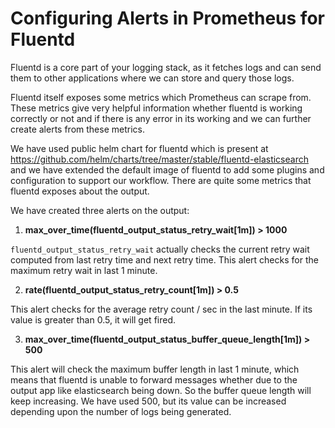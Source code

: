 # Configuring Alerts in Prometheus for Fluentd

Fluentd is a core part of your logging stack, as it fetches logs and can send them to other applications where we can store and query those logs.

Fluentd itself exposes some metrics which Prometheus can scrape from. These metrics give very helpful information whether fluentd is working correctly or not and if there is any error in its working and we can further create alerts from these metrics.

We have used public helm chart for fluentd which is present at https://github.com/helm/charts/tree/master/stable/fluentd-elasticsearch and we have extended the default image of fluentd to add some plugins and configuration to support our workflow. There are quite some metrics that fluentd exposes about the output.

We have created three alerts on the output:

1. **max_over_time(fluentd_output_status_retry_wait[1m]) > 1000**

`fluentd_output_status_retry_wait` actually checks the current retry wait computed from last retry time and next retry time. This alert checks for the maximum retry wait in last 1 minute.

2. **rate(fluentd_output_status_retry_count[1m]) > 0.5**

This alert checks for the average retry count / sec in the last minute. If its value is greater than 0.5, it will get fired.

3. **max_over_time(fluentd_output_status_buffer_queue_length[1m]) > 500**

This alert will check the maximum buffer length in last 1 minute, which means that fluentd is unable to forward messages whether due to the output app like elasticsearch being down. So the buffer queue length will keep increasing. We have used 500, but its value can be increased depending upon the number of logs being generated.